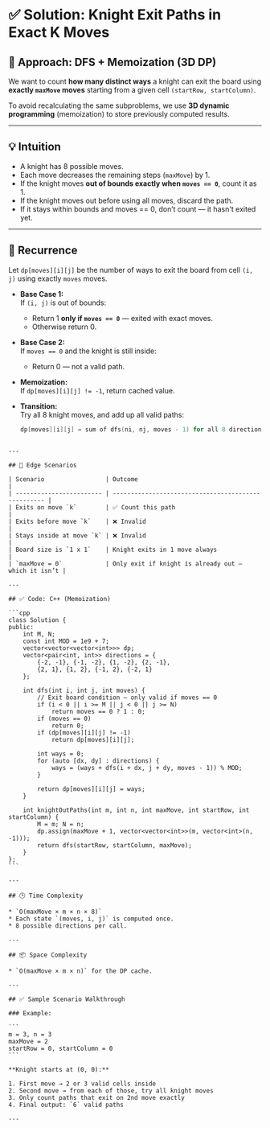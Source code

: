 # ✅ Solution: Knight Exit Paths in Exact K Moves

## 🧠 Approach: DFS + Memoization (3D DP)

We want to count **how many distinct ways** a knight can exit the board using **exactly `maxMove` moves** starting from a given cell `(startRow, startColumn)`.

To avoid recalculating the same subproblems, we use **3D dynamic programming** (memoization) to store previously computed results.

---

## 💡 Intuition

- A knight has 8 possible moves.
- Each move decreases the remaining steps (`maxMove`) by 1.
- If the knight moves **out of bounds exactly when `moves == 0`**, count it as 1.
- If the knight moves out before using all moves, discard the path.
- If it stays within bounds and moves == 0, don’t count — it hasn't exited yet.

---

## 🔁 Recurrence

Let `dp[moves][i][j]` be the number of ways to exit the board from cell `(i, j)` using exactly `moves` moves.

- **Base Case 1:**  
  If `(i, j)` is out of bounds:
  - Return 1 **only if `moves == 0`** — exited with exact moves.
  - Otherwise return 0.

- **Base Case 2:**  
  If `moves == 0` and the knight is still inside:
  - Return 0 — not a valid path.

- **Memoization:**  
  If `dp[moves][i][j] != -1`, return cached value.

- **Transition:**  
  Try all 8 knight moves, and add up all valid paths:
  ```cpp
  dp[moves][i][j] = sum of dfs(ni, nj, moves - 1) for all 8 directions
````

---

## 🧪 Edge Scenarios

| Scenario                 | Outcome                                             |
| ------------------------ | --------------------------------------------------- |
| Exits on move `k`        | ✅ Count this path                                   |
| Exits before move `k`    | ❌ Invalid                                           |
| Stays inside at move `k` | ❌ Invalid                                           |
| Board size is `1 x 1`    | Knight exits in 1 move always                       |
| `maxMove = 0`            | Only exit if knight is already out — which it isn’t |

---

## ✅ Code: C++ (Memoization)

```cpp
class Solution {
public:
    int M, N;
    const int MOD = 1e9 + 7;
    vector<vector<vector<int>>> dp;
    vector<pair<int, int>> directions = {
        {-2, -1}, {-1, -2}, {1, -2}, {2, -1},
        {2, 1}, {1, 2}, {-1, 2}, {-2, 1}
    };

    int dfs(int i, int j, int moves) {
        // Exit board condition — only valid if moves == 0
        if (i < 0 || i >= M || j < 0 || j >= N)
            return moves == 0 ? 1 : 0;
        if (moves == 0)
            return 0;
        if (dp[moves][i][j] != -1)
            return dp[moves][i][j];

        int ways = 0;
        for (auto [dx, dy] : directions) {
            ways = (ways + dfs(i + dx, j + dy, moves - 1)) % MOD;
        }

        return dp[moves][i][j] = ways;
    }

    int knightOutPaths(int m, int n, int maxMove, int startRow, int startColumn) {
        M = m; N = n;
        dp.assign(maxMove + 1, vector<vector<int>>(m, vector<int>(n, -1)));
        return dfs(startRow, startColumn, maxMove);
    }
};
```

---

## 🕒 Time Complexity

* `O(maxMove × m × n × 8)`
* Each state `(moves, i, j)` is computed once.
* 8 possible directions per call.

---

## 📦 Space Complexity

* `O(maxMove × m × n)` for the DP cache.

---

## ✅ Sample Scenario Walkthrough

### Example:

```
m = 3, n = 3
maxMove = 2
startRow = 0, startColumn = 0
```

**Knight starts at (0, 0):**

1. First move → 2 or 3 valid cells inside
2. Second move → from each of those, try all knight moves
3. Only count paths that exit on 2nd move exactly
4. Final output: `6` valid paths

---
